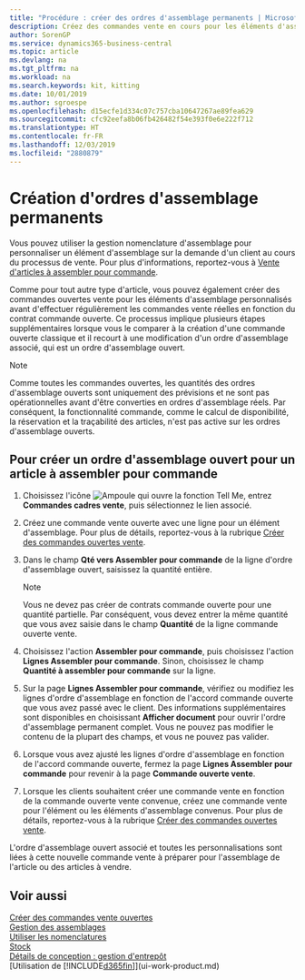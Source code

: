 ```yaml
---
title: "Procédure : créer des ordres d'assemblage permanents | Microsoft Docs"
description: Créez des commandes vente en cours pour les éléments d'assemblage personnalisés avant d'effectuer régulièrement les commandes vente réelles en fonction du contrat commande ouverte.
author: SorenGP
ms.service: dynamics365-business-central
ms.topic: article
ms.devlang: na
ms.tgt_pltfrm: na
ms.workload: na
ms.search.keywords: kit, kitting
ms.date: 10/01/2019
ms.author: sgroespe
ms.openlocfilehash: d15ecfe1d334c07c757cba10647267ae89fea629
ms.sourcegitcommit: cfc92eefa8b06fb426482f54e393f0e6e222f712
ms.translationtype: HT
ms.contentlocale: fr-FR
ms.lasthandoff: 12/03/2019
ms.locfileid: "2880879"
---
```

# <a name="create-blanket-assembly-orders"></a>Création d'ordres d'assemblage permanents
Vous pouvez utiliser la gestion nomenclature d'assemblage pour personnaliser un élément d'assemblage sur la demande d'un client au cours du processus de vente. Pour plus d'informations, reportez-vous à [Vente d'articles à assembler pour commande](assembly-how-to-sell-items-assembled-to-order.md).  

 Comme pour tout autre type d'article, vous pouvez également créer des commandes ouvertes vente pour les éléments d'assemblage personnalisés avant d'effectuer régulièrement les commandes vente réelles en fonction du contrat commande ouverte. Ce processus implique plusieurs étapes supplémentaires lorsque vous le comparer à la création d'une commande ouverte classique et il recourt à une modification d'un ordre d'assemblage associé, qui est un ordre d'assemblage ouvert.

> [!NOTE]  
>  Comme toutes les commandes ouvertes, les quantités des ordres d'assemblage ouverts sont uniquement des prévisions et ne sont pas opérationnelles avant d'être converties en ordres d'assemblage réels. Par conséquent, la fonctionnalité commande, comme le calcul de disponibilité, la réservation et la traçabilité des articles, n'est pas active sur les ordres d'assemblage ouverts.  

## <a name="to-create-a-blanket-assembly-order-for-an-assemble-to-order-item"></a>Pour créer un ordre d'assemblage ouvert pour un article à assembler pour commande  
1. Choisissez l'icône ![Ampoule qui ouvre la fonction Tell Me](media/ui-search/search_small.png "Dites-moi ce que vous voulez faire"), entrez **Commandes cadres vente**, puis sélectionnez le lien associé.  
2. Créez une commande vente ouverte avec une ligne pour un élément d'assemblage. Pour plus de détails, reportez-vous à la rubrique [Créer des commandes ouvertes vente](sales-how-to-create-blanket-sales-orders.md).  
3. Dans le champ **Qté vers Assembler pour commande** de la ligne d'ordre d'assemblage ouvert, saisissez la quantité entière.

    > [!NOTE]  
    >  Vous ne devez pas créer de contrats commande ouverte pour une quantité partielle. Par conséquent, vous devez entrer la même quantité que vous avez saisie dans le champ **Quantité** de la ligne commande ouverte vente.  

4. Choisissez l'action **Assembler pour commande**, puis choisissez l'action **Lignes Assembler pour commande**. Sinon, choisissez le champ **Quantité à assembler pour commande** sur la ligne.  
5. Sur la page **Lignes Assembler pour commande**, vérifiez ou modifiez les lignes d'ordre d'assemblage en fonction de l'accord commande ouverte que vous avez passé avec le client. Des informations supplémentaires sont disponibles en choisissant **Afficher document** pour ouvrir l'ordre d'assemblage permanent complet. Vous ne pouvez pas modifier le contenu de la plupart des champs, et vous ne pouvez pas valider.  
6. Lorsque vous avez ajusté les lignes d'ordre d'assemblage en fonction de l'accord commande ouverte, fermez la page **Lignes Assembler pour commande** pour revenir à la page **Commande ouverte vente**.  
7. Lorsque les clients souhaitent créer une commande vente en fonction de la commande ouverte vente convenue, créez une commande vente pour l'élément ou les éléments d'assemblage convenus. Pour plus de détails, reportez-vous à la rubrique [Créer des commandes ouvertes vente](sales-how-to-create-blanket-sales-orders.md).

L'ordre d'assemblage ouvert associé et toutes les personnalisations sont liées à cette nouvelle commande vente à préparer pour l'assemblage de l'article ou des articles à vendre.  

## <a name="see-also"></a>Voir aussi
[Créer des commandes vente ouvertes](sales-how-to-create-blanket-sales-orders.md)  
[Gestion des assemblages](assembly-assemble-items.md)  
[Utiliser les nomenclatures](inventory-how-work-BOMs.md)  
[Stock](inventory-manage-inventory.md)  
[Détails de conception : gestion d'entrepôt](design-details-warehouse-management.md)  
[Utilisation de [!INCLUDE[d365fin](includes/d365fin_md.md)]](ui-work-product.md)
